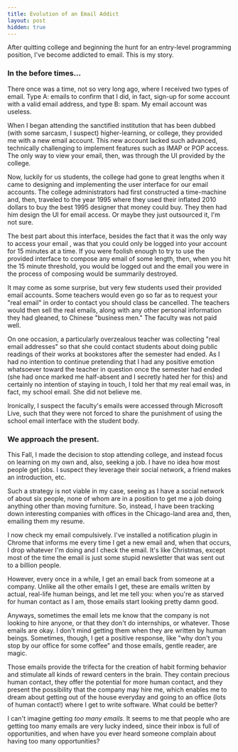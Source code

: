 ```yaml
---
title: Evolution of an Email Addict
layout: post
hidden: true
---
```


After quitting college and beginning the hunt for an entry-level programming position, I've become addicted to email. This is my story.

### In the before times…

There once was a time, not so very long ago, where I received two types of email. Type A: emails to confirm that I did, in fact, sign-up for some account with a valid email address, and type B: spam. My email account was useless.

When I began attending the sanctified institution that has been dubbed (with some sarcasm, I suspect) higher-learning, or college, they provided me with a new email account. This new account lacked such advanced, technically challenging to implement features such as IMAP or POP access. The only way to view your email, then, was through the UI provided by the college.

Now, luckily for us students, the college had gone to great lengths when it came to designing and implementing the user interface for our email accounts. The college administrators had first constructed a time-machine and, then, traveled to the year 1995 where they used their inflated 2010 dollars to buy the best 1995 designer that money could buy. They then had him design the UI for email access. Or maybe they just outsourced it, I'm not sure.

The best part about this interface, besides the fact that it was the only way to access your email , was that you could only be logged into your account for 15 minutes at a time. If you were foolish enough to try to use the provided interface to compose any email of some length, then, when you hit the 15 minute threshold, you would be logged out and the email you were in the process of composing would be summarily destroyed. 

It may come as some surprise, but very few students used their provided email accounts. Some teachers would even go so far as to request your "real email" in order to contact you should class be cancelled. The teachers would then sell the real emails, along with any other personal information they had gleaned, to Chinese "business men." The faculty was not paid well.

On one occasion, a particularly overzealous teacher was collecting "real email addresses" so that she could contact students about doing public readings of their works at bookstores after the semester had ended. As I had no intention to continue pretending that I had any positive emotion whatsoever toward the teacher in question once the semester had ended (she had once marked me half-absent and I secretly hated her for this) and certainly no intention of staying in touch, I told her that my real email was, in fact, my school email. She did not believe me.

Ironically, I suspect the faculty's emails were accessed through Microsoft Live, such that they were not forced to share the punishment of using the school email interface with the student body. 

### We approach the present.

This Fall, I made the decision to stop attending college, and instead focus on learning on my own and, also, seeking a job. I have no idea how most people get jobs. I suspect they leverage their social network, a friend makes an introduction, etc. 

Such a strategy is not viable in my case, seeing as I have a social network of about six people, none of whom are in a position to get me a job doing anything other than moving furniture. So, instead, I have been tracking down interesting companies with offices in the Chicago-land area and, then, emailing them my resume. 

I now check my email compulsively. I've installed a notification plugin in Chrome that informs me every time I get a new email and, when that occurs, I drop whatever I'm doing and I check the email. It's like Christmas, except most of the time the email is just some stupid newsletter that was sent out to a billion people.

However, every once in a while, I get an email back from someone at a company. Unlike all the other emails I get, these are emails written by actual, real-life human beings, and let me tell you: when you're as starved for human contact as I am, those emails start looking pretty damn good.

Anyways, sometimes the email lets me know that the company is not looking to hire anyone, or that they don't do internships, or whatever. Those emails are okay. I don't mind getting them when they are written by human beings. Sometimes, though, I get a positive response, like "why don't you stop by our office for some coffee" and those emails, gentle reader, are magic.

Those emails provide the trifecta for the creation of habit forming behavior and stimulate all kinds of reward centers in the brain. They contain precious human contact, they offer the potential for more human contact, and they present the possibility that the company may hire me, which enables me to dream about getting out of the house everyday and going to an office (lots of human contact!) where I get to write software. What could be better?

I can't imagine getting *too many emails*. It seems to me that people who are getting too many emails are very lucky indeed, since their inbox is full of opportunities, and when have you ever heard someone complain about having too many opportunities? 
